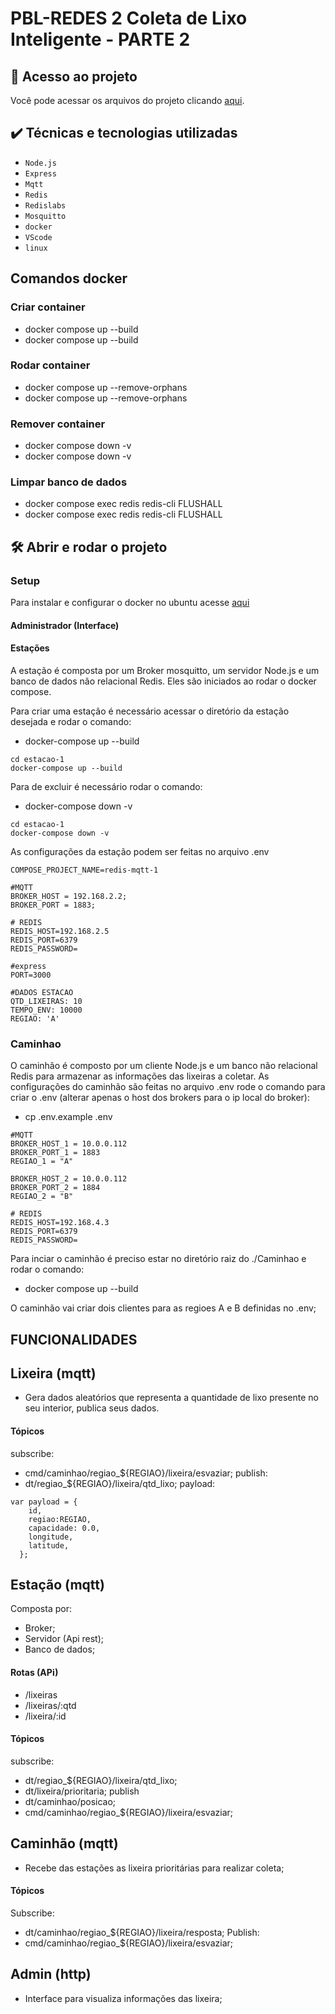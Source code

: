 # PBL-REDES 2 Coleta de Lixo Inteligente - PARTE 2

## 📁 Acesso ao projeto
Você pode acessar os arquivos do projeto clicando [aqui](https://github.com/WesleiSantos/PBL-REDES-MQTT.git).

## ✔️ Técnicas e tecnologias utilizadas

- ``Node.js``
- ``Express``
- ``Mqtt``
- ``Redis``
- ``Redislabs``
- ``Mosquitto``
- ``docker``
- ``VScode``
- ``linux``

## Comandos docker

### Criar container
- docker compose up --build 
- docker compose up --build 

### Rodar container 
- docker compose up --remove-orphans
- docker compose up --remove-orphans


### Remover container
- docker compose down -v
- docker compose down -v

### Limpar banco de dados
- docker compose exec redis redis-cli FLUSHALL
- docker compose exec redis redis-cli FLUSHALL

## 🛠️ Abrir e rodar o projeto

### Setup
Para instalar e configurar o docker no ubuntu acesse [aqui](https://docs.docker.com/engine/install/ubuntu/)

#### Administrador (Interface)


#### Estações

A estação é composta por um Broker mosquitto, um servidor Node.js e um banco de dados não relacional Redis. Eles são iniciados ao rodar o docker compose.

Para criar uma estação é necessário acessar o diretório da estação desejada e rodar o comando:
-  docker-compose up --build
```
cd estacao-1
docker-compose up --build
```

Para de excluir é necessário rodar o comando:
-  docker-compose down -v
```
cd estacao-1
docker-compose down -v
```

As configurações da estação podem ser feitas no arquivo .env
```
COMPOSE_PROJECT_NAME=redis-mqtt-1

#MQTT
BROKER_HOST = 192.168.2.2;
BROKER_PORT = 1883;

# REDIS
REDIS_HOST=192.168.2.5
REDIS_PORT=6379
REDIS_PASSWORD=

#express
PORT=3000

#DADOS ESTACAO
QTD_LIXEIRAS: 10
TEMPO_ENV: 10000
REGIAO: 'A'
```

### Caminhao
O caminhão é composto por um cliente Node.js e um banco não relacional Redis para armazenar as informações das lixeiras a coletar.
As configurações do caminhão são feitas no arquivo .env rode o comando para criar o .env (alterar apenas o host dos brokers para o ip local do broker): 
- cp .env.example .env

```
#MQTT
BROKER_HOST_1 = 10.0.0.112
BROKER_PORT_1 = 1883
REGIAO_1 = "A"

BROKER_HOST_2 = 10.0.0.112
BROKER_PORT_2 = 1884
REGIAO_2 = "B"

# REDIS
REDIS_HOST=192.168.4.3
REDIS_PORT=6379
REDIS_PASSWORD=
```

Para inciar o caminhão é preciso estar no diretório raiz do ./Caminhao e rodar o comando:
- docker compose up --build

O caminhão vai criar dois clientes para as regioes A e B definidas no .env;

## FUNCIONALIDADES

## Lixeira (mqtt)
-   Gera dados aleatórios que representa a quantidade de lixo presente no seu interior, publica seus dados.
#### Tópicos
subscribe:
- cmd/caminhao/regiao_${REGIAO}/lixeira/esvaziar;
publish:
- dt/regiao_${REGIAO}/lixeira/qtd_lixo;
payload:
```
var payload = {
    id,
    regiao:REGIAO,
    capacidade: 0.0,
    longitude,
    latitude,
  };
```

## Estação (mqtt)
Composta por:
- Broker;
- Servidor (Api rest);
- Banco de dados;
#### Rotas (APi)
- /lixeiras
- /lixeiras/:qtd
- /lixeira/:id
#### Tópicos
subscribe:
- dt/regiao_${REGIAO}/lixeira/qtd_lixo;
- dt/lixeira/prioritaria;
publish
- dt/caminhao/posicao;
- cmd/caminhao/regiao_${REGIAO}/lixeira/esvaziar;

## Caminhão (mqtt)
-   Recebe das estações as lixeira prioritárias para realizar coleta;
#### Tópicos
Subscribe:
-  dt/caminhao/regiao_${REGIAO}/lixeira/resposta;
Publish:
-  cmd/caminhao/regiao_${REGIAO}/lixeira/esvaziar;

## Admin (http)
-   Interface para visualiza informações das lixeira;